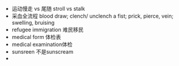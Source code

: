 + 运动慢走 vs 尾随 stroll vs stalk  
+ 采血全流程 blood draw; clench/ unclench a fist; prick, pierce, vein; swelling, bruising
+ refugee immigration 难民移民
+ medical form 体检表
+ medical examination体检
+ sunsreen 不是sunscream
+ 

